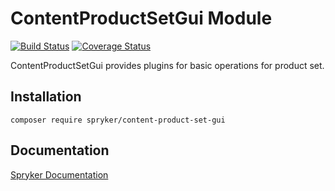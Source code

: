 # ContentProductSetGui Module
[![Build Status](https://travis-ci.org/spryker/content-product-set-gui.svg)](https://travis-ci.org/spryker/content-product-set-gui)
[![Coverage Status](https://coveralls.io/repos/github/spryker/content-product-set-gui/badge.svg)](https://coveralls.io/github/spryker/content-product-set-gui)

ContentProductSetGui provides plugins for basic operations for product set.

## Installation

```
composer require spryker/content-product-set-gui
```

## Documentation

[Spryker Documentation](https://documentation.spryker.com/module_guide/overview.htm)

